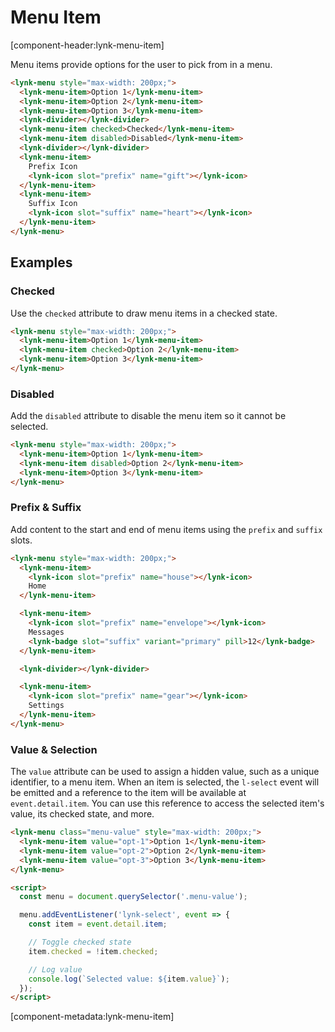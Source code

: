 # Menu Item

[component-header:lynk-menu-item]

Menu items provide options for the user to pick from in a menu.

```html preview
<lynk-menu style="max-width: 200px;">
  <lynk-menu-item>Option 1</lynk-menu-item>
  <lynk-menu-item>Option 2</lynk-menu-item>
  <lynk-menu-item>Option 3</lynk-menu-item>
  <lynk-divider></lynk-divider>
  <lynk-menu-item checked>Checked</lynk-menu-item>
  <lynk-menu-item disabled>Disabled</lynk-menu-item>
  <lynk-divider></lynk-divider>
  <lynk-menu-item>
    Prefix Icon
    <lynk-icon slot="prefix" name="gift"></lynk-icon>
  </lynk-menu-item>
  <lynk-menu-item>
    Suffix Icon
    <lynk-icon slot="suffix" name="heart"></lynk-icon>
  </lynk-menu-item>
</lynk-menu>
```

## Examples

### Checked

Use the `checked` attribute to draw menu items in a checked state.

```html preview
<lynk-menu style="max-width: 200px;">
  <lynk-menu-item>Option 1</lynk-menu-item>
  <lynk-menu-item checked>Option 2</lynk-menu-item>
  <lynk-menu-item>Option 3</lynk-menu-item>
</lynk-menu>
```

### Disabled

Add the `disabled` attribute to disable the menu item so it cannot be selected.

```html preview
<lynk-menu style="max-width: 200px;">
  <lynk-menu-item>Option 1</lynk-menu-item>
  <lynk-menu-item disabled>Option 2</lynk-menu-item>
  <lynk-menu-item>Option 3</lynk-menu-item>
</lynk-menu>
```

### Prefix & Suffix

Add content to the start and end of menu items using the `prefix` and `suffix` slots.

```html preview
<lynk-menu style="max-width: 200px;">
  <lynk-menu-item>
    <lynk-icon slot="prefix" name="house"></lynk-icon>
    Home
  </lynk-menu-item>

  <lynk-menu-item>
    <lynk-icon slot="prefix" name="envelope"></lynk-icon>
    Messages
    <lynk-badge slot="suffix" variant="primary" pill>12</lynk-badge>
  </lynk-menu-item>

  <lynk-divider></lynk-divider>

  <lynk-menu-item>
    <lynk-icon slot="prefix" name="gear"></lynk-icon>
    Settings
  </lynk-menu-item>
</lynk-menu>
```

### Value & Selection

The `value` attribute can be used to assign a hidden value, such as a unique identifier, to a menu item. When an item is selected, the `l-select` event will be emitted and a reference to the item will be available at `event.detail.item`. You can use this reference to access the selected item's value, its checked state, and more.

```html preview
<lynk-menu class="menu-value" style="max-width: 200px;">
  <lynk-menu-item value="opt-1">Option 1</lynk-menu-item>
  <lynk-menu-item value="opt-2">Option 2</lynk-menu-item>
  <lynk-menu-item value="opt-3">Option 3</lynk-menu-item>
</lynk-menu>

<script>
  const menu = document.querySelector('.menu-value');

  menu.addEventListener('lynk-select', event => {
    const item = event.detail.item;

    // Toggle checked state
    item.checked = !item.checked;

    // Log value
    console.log(`Selected value: ${item.value}`);
  });
</script>
```

[component-metadata:lynk-menu-item]
